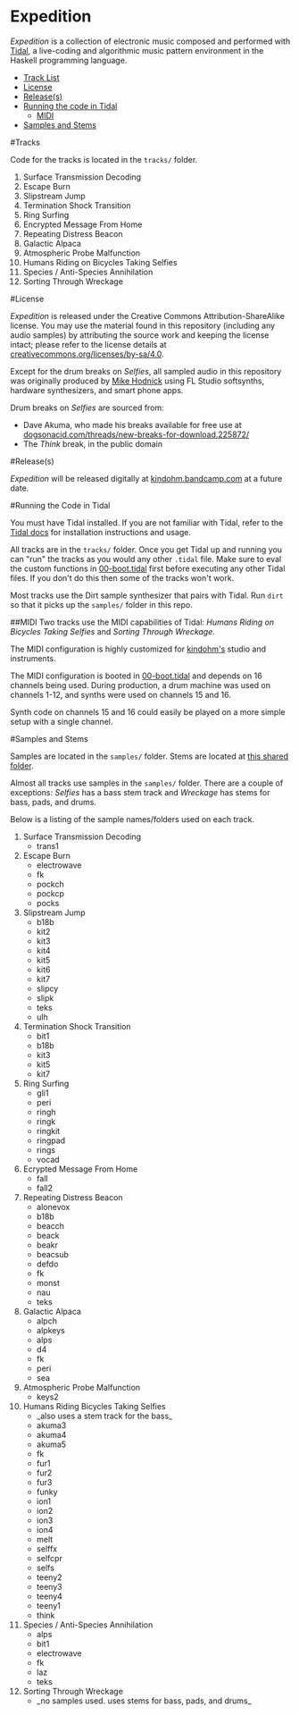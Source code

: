 # Expedition

_Expedition_ is a collection of electronic music composed and
performed with [Tidal](http://tidal.lurk.org), a
live-coding and algorithmic music pattern environment in the Haskell
programming language.

<ul>
  <li><a href="#tracks">Track List</a></li>
  <li><a href="#license">License</a></li>
  <li><a href="#release">Release(s)</a></li>
  <li><a href="#running-the-code">Running the code in Tidal</a>
    <ul>
      <li><a href="#midi">MIDI</a></li>
    </ul>
  </li>
  <li><a href="#sampledetail">Samples and Stems</a></li>
</ul>

#<a name="tracks"></a>Tracks

Code for the tracks is located in the `tracks/` folder.

1. Surface Transmission Decoding
2. Escape Burn
3. Slipstream Jump
4. Termination Shock Transition
5. Ring Surfing
6. Encrypted Message From Home
7. Repeating Distress Beacon
8. Galactic Alpaca
9. Atmospheric Probe Malfunction
10. Humans Riding on Bicycles Taking Selfies
11. Species / Anti-Species Annihilation
12. Sorting Through Wreckage

#<a name="license"></a>License

_Expedition_ is released under the Creative Commons
Attribution-ShareAlike license. You may use the material
found in this repository (including any audio samples) by
attributing the source work and keeping the license intact;
please refer to the license details at
[creativecommons.org/licenses/by-sa/4.0](http://creativecommons.org/licenses/by-sa/4.0/).

Except for the drum breaks on _Selfies_, all sampled audio in this
repository was originally produced by
[Mike Hodnick](http://kindohm.com)
using FL Studio softsynths, hardware synthesizers, and smart phone apps.

Drum breaks on _Selfies_ are sourced from:

- Dave Akuma, who made his breaks available for free use at [dogsonacid.com/threads/new-breaks-for-download.225872/](http://www.dogsonacid.com/threads/new-breaks-for-download.225872/)
- The _Think_ break, in the public domain

#<a name="release"></a>Release(s)

_Expedition_ will be released digitally at
[kindohm.bandcamp.com](http://kindohm.bandcamp.com) at a future date.

#<a name="running-the-code"></a>Running the Code in Tidal

You must have Tidal installed. If you are not familiar with Tidal,
refer to the [Tidal docs](http://tidal.lurk.org) for installation
instructions and usage.

All tracks are in the `tracks/` folder. Once you get Tidal up and
running you can "run" the tracks as you would any other `.tidal` file.
Make sure to eval the custom functions in
<a href="tracks/00-boot.tidal">00-boot.tidal</a> first
before executing any other Tidal files. If you don't do this
then some of the tracks won't work.

Most tracks use the Dirt sample synthesizer that pairs with Tidal.
Run `dirt` so that it picks up the `samples/` folder in this repo.

##<a name="midi"></a>MIDI
Two tracks use the MIDI capabilities of Tidal: _Humans Riding
on Bicycles Taking Selfies_ and _Sorting Through Wreckage_.

The MIDI configuration is highly customized for
<a href="//github.com/kindohm">kindohm's</a> studio and instruments.

The MIDI configuration is booted in
<a href="tracks/00-boot.tidal">00-boot.tidal</a>
and depends on 16 channels being used. During production, a drum
machine was used on channels 1-12, and synths were used on channels
15 and 16.

Synth code on channels 15 and 16 could easily be played on a more
simple setup with a single channel.

#<a name="sampledetail"></a>Samples and Stems

Samples are located in the `samples/` folder. Stems are located
at [this shared folder](https://drive.google.com/open?id=0B2CY0DSY3mxgfjF5T09SZUpxRXBKby1ZZjJKTzNsMjRlNHNSLUxYVXdGZDFwSVVDcThxSlE).

Almost all tracks use samples in the `samples/` folder. There are a couple
of exceptions: _Selfies_ has a bass stem track and _Wreckage_ has stems for
bass, pads, and drums.

Below is a listing of the sample names/folders used on each track.

<ol>
  <li>Surface Transmission Decoding
    <ul>
      <li>trans1</li>
    </ul>
  </li>
  <li>Escape Burn
    <ul>
      <li>electrowave</li>
      <li>fk</li>
      <li>pockch</li>
      <li>pockcp</li>
      <li>pocks</li>
    </ul>
  </li>
  <li>Slipstream Jump
    <ul>
      <li>b18b</li>
      <li>kit2</li>
      <li>kit3</li>
      <li>kit4</li>
      <li>kit5</li>
      <li>kit6</li>
      <li>kit7</li>
      <li>slipcy</li>
      <li>slipk</li>
      <li>teks</li>
      <li>ulh</li>
    </ul>
  </li>
  <li>Termination Shock Transition
    <ul>
      <li>bit1</li>
      <li>b18b</li>
      <li>kit3</li>
      <li>kit5</li>
      <li>kit7</li>
    </ul>
  </li>
  <li>Ring Surfing
    <ul>
      <li>gli1</li>
      <li>peri</li>
      <li>ringh</li>
      <li>ringk</li>
      <li>ringkit</li>
      <li>ringpad</li>
      <li>rings</li>
      <li>vocad</li>
    </ul>
  </li>
  <li>Ecrypted Message From Home
    <ul>
      <li>fall</li>
      <li>fall2</li>
    </ul>
  </li>
  <li>Repeating Distress Beacon
    <ul>
      <li>alonevox</li>
      <li>b18b</li>
      <li>beacch</li>
      <li>beack</li>
      <li>beakr</li>
      <li>beacsub</li>
      <li>defdo</li>
      <li>fk</li>
      <li>monst</li>
      <li>nau</li>
      <li>teks</li>
    </ul>
  </li>
  <li>Galactic Alpaca
    <ul>
      <li>alpch</li>
      <li>alpkeys</li>
      <li>alps</li>
      <li>d4</li>
      <li>fk</li>
      <li>peri</li>
      <li>sea</li>
    </ul>
  </li>
  <li>Atmospheric Probe Malfunction
    <ul>
      <li>keys2</li>
    </ul>
  </li>
  <li>Humans Riding Bicycles Taking Selfies
    <ul>
      <li>_also uses a stem track for the bass_</li>
      <li>akuma3</li>
      <li>akuma4</li>
      <li>akuma5</li>
      <li>fk</li>
      <li>fur1</li>
      <li>fur2</li>
      <li>fur3</li>
      <li>funky</li>
      <li>ion1</li>
      <li>ion2</li>
      <li>ion3</li>
      <li>ion4</li>
      <li>melt</li>
      <li>selffx</li>
      <li>selfcpr</li>
      <li>selfs</li>
      <li>teeny2</li>
      <li>teeny3</li>
      <li>teeny4</li>
      <li>teeny1</li>
      <li>think</li>
    </ul>
  </li>
  <li>Species / Anti-Species Annihilation
    <ul>
      <li>alps</li>
      <li>bit1</li>
      <li>electrowave</li>
      <li>fk</li>
      <li>laz</li>
      <li>teks</li>
    </ul>
  </li>
  <li>Sorting Through Wreckage
    <ul>
      <li>_no samples used. uses stems for bass, pads, and drums_</li>
    </ul>
  </li>
</ol>
